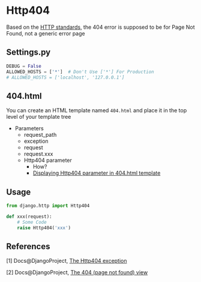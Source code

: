# Http404

Based on the [HTTP standards](http://www.w3.org/Protocols/rfc2616/rfc2616-sec10.html#sec10.4.5), the 404 error is supposed to be for Page Not Found, not a generic error page

## Settings.py

```python
DEBUG = False
ALLOWED_HOSTS = ['*']  # Don't Use ['*'] For Production
# ALLOWED_HOSTS = ['localhost', '127.0.0.1']
```

## 404.html

You can create an HTML template named ``404.html`` and place it in the top level of your template tree

* Parameters
  * request_path
  * exception
  * request
  * request.xxx
  * Http404 parameter
    * How?
    * [Displaying Http404 parameter in 404.html template](http://stackoverflow.com/questions/7206147/displaying-http404-parameter-in-404-html-template)

## Usage

```python
from django.http import Http404

def xxx(request):
    # Some Code
    raise Http404('xxx')
```

## References

[1] Docs@DjangoProject, [The Http404 exception](https://docs.djangoproject.com/en/dev/topics/http/views/#the-http404-exception)

[2] Docs@DjangoProject, [The 404 (page not found) view](https://docs.djangoproject.com/en/dev/ref/views/#the-404-page-not-found-view)